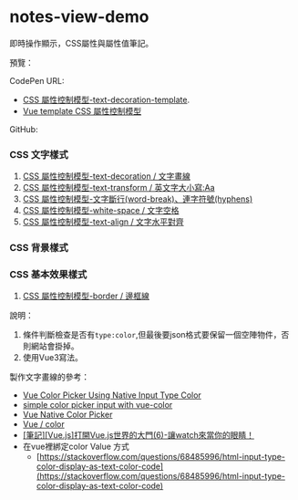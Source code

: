 # notes-view-demo
即時操作顯示，CSS屬性與屬性值筆記。

預覽：

CodePen URL: 
  - [CSS 屬性控制模型-text-decoration-template](https://codepen.io/april808/pen/VwEwqzv).
  - [Vue template CSS 屬性控制模型](https://codepen.io/april808/full/PoyoQgL)

GitHub: 

### CSS 文字樣式 
  1. [CSS 屬性控制模型-text-decoration / 文字畫線](https://april808.github.io/notes-view-demo/demo/text-decoration/dist/index.html)
  1. [CSS 屬性控制模型-text-transform / 英文字大小寫:Aa](https://april808.github.io/notes-view-demo/demo/text-transform/dist/index.html)
  1. [CSS 屬性控制模型-文字斷行(word-break)、連字符號(hyphens)](https://april808.github.io/notes-view-demo/demo/word-break/dist/index.html)
  1. [CSS 屬性控制模型-white-space / 文字空格](https://april808.github.io/notes-view-demo/demo/white-space/dist/index.html)
  1. [CSS 屬性控制模型-text-align / 文字水平對齊](https://april808.github.io/notes-view-demo/demo/text-align/dist/index.html)
### CSS 背景樣式

### CSS 基本效果樣式
  1. [CSS 屬性控制模型-border / 邊框線](https://april808.github.io/notes-view-demo/demo/border/dist/index.html)
 
說明：

1. 條件判斷檢查是否有`type:color`,但最後要json格式要保留一個空陣物件，否則網站會掛掉。 
1. 使用Vue3寫法。

 
製作文字畫線的參考：
- [Vue Color Picker Using Native Input Type Color](https://morioh.com/p/8594cd5d27c7)
- [simple color picker input with vue-color](https://codepen.io/brownsugar/pen/NaGPKy)
- [Vue Native Color Picker](https://dcustodio.github.io/vue-native-color-picker/)
- [Vue / color](https://vuejsexamples.com/tag/color/)
- [[筆記][Vue.js]打開Vue.js世界的大門(6)-讓watch來當你的眼睛！](https://ithelp.ithome.com.tw/articles/10198961)
- 在vue裡綁定color Value 方式
	- [https://stackoverflow.com/questions/68485996/html-input-type-color-display-as-text-color-code](https://stackoverflow.com/questions/68485996/html-input-type-color-display-as-text-color-code)
